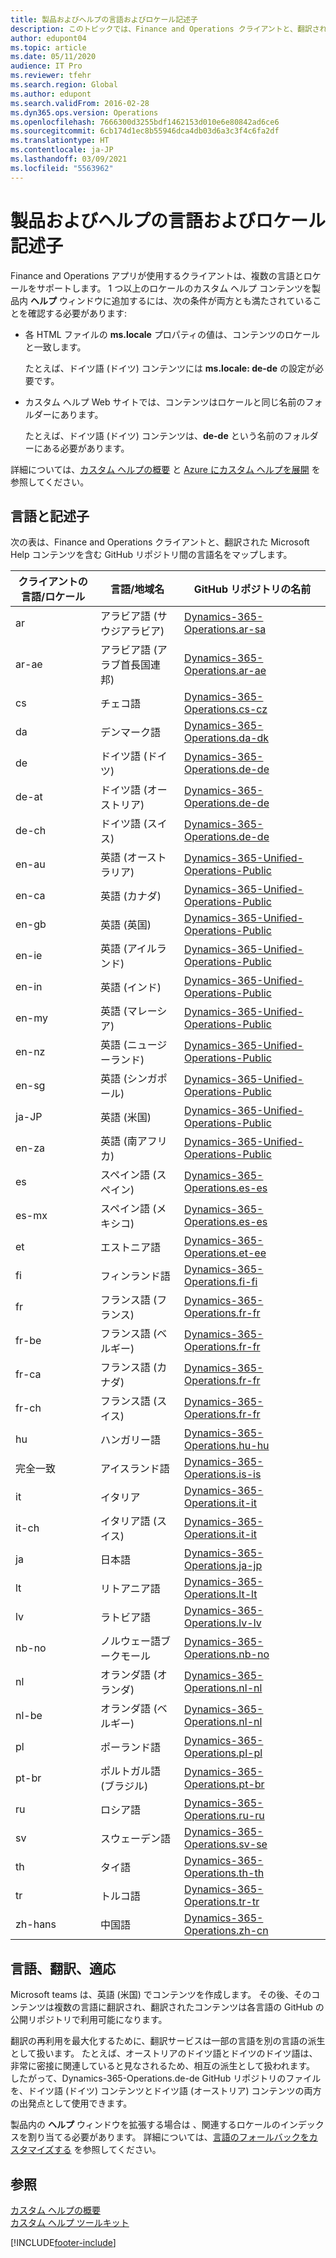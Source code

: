 ```yaml
---
title: 製品およびヘルプの言語およびロケール記述子
description: このトピックでは、Finance and Operations クライアントと、翻訳された Microsoft Help コンテンツを含む GitHub リポジトリの間の言語名をマップします。
author: edupont04
ms.topic: article
ms.date: 05/11/2020
audience: IT Pro
ms.reviewer: tfehr
ms.search.region: Global
ms.author: edupont
ms.search.validFrom: 2016-02-28
ms.dyn365.ops.version: Operations
ms.openlocfilehash: 7666300d3255bdf1462153d010e6e80842ad6ce6
ms.sourcegitcommit: 6cb174d1ec8b55946dca4db03d6a3c3f4c6fa2df
ms.translationtype: HT
ms.contentlocale: ja-JP
ms.lasthandoff: 03/09/2021
ms.locfileid: "5563962"
---
```

# <a name="language-and-locale-descriptors-in-the-product-and-in-help"></a>製品およびヘルプの言語およびロケール記述子

Finance and Operations アプリが使用するクライアントは、複数の言語とロケールをサポートします。 1 つ以上のロケールのカスタム ヘルプ コンテンツを製品内 **ヘルプ** ウィンドウに追加するには、次の条件が両方とも満たされていることを確認する必要があります:

- 各 HTML ファイルの **ms.locale** プロパティの値は、コンテンツのロケールと一致します。

    たとえば、ドイツ語 (ドイツ) コンテンツには **ms.locale: de-de** の設定が必要です。

- カスタム ヘルプ Web サイトでは、コンテンツはロケールと同じ名前のフォルダーにあります。

    たとえば、ドイツ語 (ドイツ) コンテンツは、**de-de** という名前のフォルダーにある必要があります。

詳細については、[カスタム ヘルプの概要](custom-help-overview.md) と [Azure にカスタム ヘルプを展開](walkthrough-help-azure.md) を参照してください。

## <a name="languages-and-descriptors"></a>言語と記述子

次の表は、Finance and Operations クライアントと、翻訳された Microsoft Help コンテンツを含む GitHub リポジトリ間の言語名をマップします。

| クライアントの言語/ロケール | 言語/地域名 | GitHub リポジトリの名前 |
|-------------------------------|----------------------|-------------------------|
| ar | アラビア語 (サウジアラビア) | [Dynamics-365-Operations.ar-sa](https://github.com/MicrosoftDocs/Dynamics-365-Operations.ar-sa) |
| ar-ae | アラビア語 (アラブ首長国連邦) | [Dynamics-365-Operations.ar-ae](https://github.com/MicrosoftDocs/Dynamics-365-Operations.ar-sa) |
| cs | チェコ語 | [Dynamics-365-Operations.cs-cz](https://github.com/MicrosoftDocs/Dynamics-365-Operations.cs-cz) |
| da | デンマーク語 | [Dynamics-365-Operations.da-dk](https://github.com/MicrosoftDocs/Dynamics-365-Operations.da-dk/) |
| de | ドイツ語 (ドイツ) | [Dynamics-365-Operations.de-de](https://github.com/MicrosoftDocs/Dynamics-365-Operations.de-de) |
| de-at | ドイツ語 (オーストリア) | [Dynamics-365-Operations.de-de](https://github.com/MicrosoftDocs/Dynamics-365-Operations.de-de) |
| de-ch | ドイツ語 (スイス) | [Dynamics-365-Operations.de-de](https://github.com/MicrosoftDocs/Dynamics-365-Operations.de-de) |
| en-au | 英語 (オーストラリア) | [Dynamics-365-Unified-Operations-Public](https://github.com/MicrosoftDocs/Dynamics-365-Unified-Operations-Public) |
| en-ca | 英語 (カナダ) | [Dynamics-365-Unified-Operations-Public](https://github.com/MicrosoftDocs/Dynamics-365-Unified-Operations-Public) |
| en-gb | 英語 (英国) | [Dynamics-365-Unified-Operations-Public](https://github.com/MicrosoftDocs/Dynamics-365-Unified-Operations-Public) |
| en-ie | 英語 (アイルランド) | [Dynamics-365-Unified-Operations-Public](https://github.com/MicrosoftDocs/Dynamics-365-Unified-Operations-Public) |
| en-in | 英語 (インド) | [Dynamics-365-Unified-Operations-Public](https://github.com/MicrosoftDocs/Dynamics-365-Unified-Operations-Public) |
| en-my | 英語 (マレーシア) | [Dynamics-365-Unified-Operations-Public](https://github.com/MicrosoftDocs/Dynamics-365-Unified-Operations-Public) |
| en-nz | 英語 (ニュージーランド) | [Dynamics-365-Unified-Operations-Public](https://github.com/MicrosoftDocs/Dynamics-365-Unified-Operations-Public) |
| en-sg | 英語 (シンガポール) | [Dynamics-365-Unified-Operations-Public](https://github.com/MicrosoftDocs/Dynamics-365-Unified-Operations-Public) |
| ja-JP | 英語 (米国) | [Dynamics-365-Unified-Operations-Public](https://github.com/MicrosoftDocs/Dynamics-365-Unified-Operations-Public) |
| en-za | 英語 (南アフリカ) | [Dynamics-365-Unified-Operations-Public](https://github.com/MicrosoftDocs/Dynamics-365-Unified-Operations-Public) |
| es | スペイン語 (スペイン) | [Dynamics-365-Operations.es-es](https://github.com/MicrosoftDocs/Dynamics-365-Operations.es-es) |
| es-mx | スペイン語 (メキシコ) | [Dynamics-365-Operations.es-es](https://github.com/MicrosoftDocs/Dynamics-365-Operations.es-es) |
| et | エストニア語 | [Dynamics-365-Operations.et-ee](https://github.com/MicrosoftDocs/Dynamics-365-Operations.et-ee) |
| fi | フィンランド語 | [Dynamics-365-Operations.fi-fi](https://github.com/MicrosoftDocs/Dynamics-365-Operations.fi-fi) |
| fr | フランス語 (フランス) | [Dynamics-365-Operations.fr-fr](https://github.com/MicrosoftDocs/Dynamics-365-Operations.fr-fr) |
| fr-be | フランス語 (ベルギー) | [Dynamics-365-Operations.fr-fr](https://github.com/MicrosoftDocs/Dynamics-365-Operations.fr-fr) |
| fr-ca | フランス語 (カナダ) | [Dynamics-365-Operations.fr-fr](https://github.com/MicrosoftDocs/Dynamics-365-Operations.fr-fr) |
| fr-ch | フランス語 (スイス) | [Dynamics-365-Operations.fr-fr](https://github.com/MicrosoftDocs/Dynamics-365-Operations.fr-fr) |
| hu | ハンガリー語 | [Dynamics-365-Operations.hu-hu](https://github.com/MicrosoftDocs/Dynamics-365-Operations.hu-hu) |
| 完全一致 | アイスランド語 | [Dynamics-365-Operations.is-is](https://github.com/MicrosoftDocs/Dynamics-365-Operations.is-is) |
| it | イタリア | [Dynamics-365-Operations.it-it](https://github.com/MicrosoftDocs/Dynamics-365-Operations.it-it) |
| it-ch | イタリア語 (スイス) | [Dynamics-365-Operations.it-it](https://github.com/MicrosoftDocs/Dynamics-365-Operations.it-it) |
| ja | 日本語 | [Dynamics-365-Operations.ja-jp](https://github.com/MicrosoftDocs/Dynamics-365-Operations.ja-jp) |
| lt | リトアニア語 | [Dynamics-365-Operations.lt-lt](https://github.com/MicrosoftDocs/Dynamics-365-Operations.lt-lt) |
| lv | ラトビア語 | [Dynamics-365-Operations.lv-lv](https://github.com/MicrosoftDocs/Dynamics-365-Operations.lv-lv) |
| nb-no | ノルウェー語ブークモール | [Dynamics-365-Operations.nb-no](https://github.com/MicrosoftDocs/Dynamics-365-Operations.nb-no) |
| nl | オランダ語 (オランダ) | [Dynamics-365-Operations.nl-nl](https://github.com/MicrosoftDocs/Dynamics-365-Operations.nl-nl) |
| nl-be | オランダ語 (ベルギー) | [Dynamics-365-Operations.nl-nl](https://github.com/MicrosoftDocs/Dynamics-365-Operations.nl-nl) |
| pl | ポーランド語 | [Dynamics-365-Operations.pl-pl](https://github.com/MicrosoftDocs/Dynamics-365-Operations.pl-pl) |
| pt-br | ポルトガル語 (ブラジル) | [Dynamics-365-Operations.pt-br](https://github.com/MicrosoftDocs/Dynamics-365-Operations.pt-br) |
| ru | ロシア語 | [Dynamics-365-Operations.ru-ru](https://github.com/MicrosoftDocs/Dynamics-365-Operations.ru-ru) |
| sv | スウェーデン語 | [Dynamics-365-Operations.sv-se](https://github.com/MicrosoftDocs/Dynamics-365-Operations.sv-se) |
| th | タイ語 | [Dynamics-365-Operations.th-th](https://github.com/MicrosoftDocs/Dynamics-365-Operations.th-th) |
| tr | トルコ語 | [Dynamics-365-Operations.tr-tr](https://github.com/MicrosoftDocs/Dynamics-365-Operations.tr-tr) |
| zh-hans | 中国語 | [Dynamics-365-Operations.zh-cn](https://github.com/MicrosoftDocs/Dynamics-365-Operations.zh-cn) |

## <a name="languages-translations-and-adaptations"></a>言語、翻訳、適応

Microsoft teams は、英語 (米国) でコンテンツを作成します。 その後、そのコンテンツは複数の言語に翻訳され、翻訳されたコンテンツは各言語の GitHub の公開リポジトリで利用可能になります。

翻訳の再利用を最大化するために、翻訳サービスは一部の言語を別の言語の派生として扱います。 たとえば、オーストリアのドイツ語とドイツのドイツ語は、非常に密接に関連していると見なされるため、相互の派生として扱われます。 したがって、Dynamics-365-Operations.de-de GitHub リポジトリのファイルを、ドイツ語 (ドイツ) コンテンツとドイツ語 (オーストリア) コンテンツの両方の出発点として使用できます。

製品内の **ヘルプ** ウィンドウを拡張する場合は 、関連するロケールのインデックスを割り当てる必要があります。 詳細については、[言語のフォールバックをカスタマイズする](connect-help-pane.md#customize-language-fallback) を参照してください。

## <a name="see-also"></a>参照

[カスタム ヘルプの概要](custom-help-overview.md)  
[カスタム ヘルプ ツールキット](custom-help-toolkit.md)


[!INCLUDE[footer-include](../../../includes/footer-banner.md)]